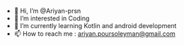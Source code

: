 - 👋 Hi, I’m @Ariyan-prsn
- 👀 I’m interested in Coding
- 🌱 I’m currently learning Kotlin and android development
- 📫 How to reach me : ariyan.poursoleyman@gmail.com



<!---
Ariyan-prsn/Ariyan-prsn is a ✨ special ✨ repository because its `README.md` (this file) appears on your GitHub profile.
You can click the Preview link to take a look at your changes.
--->
